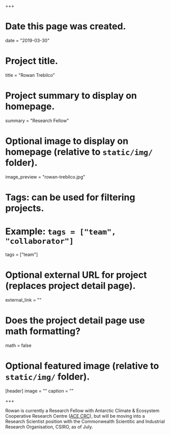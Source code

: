 +++
# Date this page was created.
date = "2019-03-30"

# Project title.
title = "Rowan Trebilco"

# Project summary to display on homepage.
summary = "Research Fellow"

# Optional image to display on homepage (relative to `static/img/` folder).
image_preview = "rowan-trebilco.jpg"

# Tags: can be used for filtering projects.
# Example: `tags = ["team", "collaborator"]`
tags = ["team"]

# Optional external URL for project (replaces project detail page).
external_link = ""

# Does the project detail page use math formatting?
math = false

# Optional featured image (relative to `static/img/` folder).
[header]
image = ""
caption = ""

+++

Rowan is currently a Research Fellow with Antarctic Climate & Ecosystem Cooperative Research Centre ([ACE CRC](http://acecrc.org.au)), but will be moving into a Research Scientist position with the Commonwealth Scientitic and Industrial Research Organisation, CSIRO, as of July.
